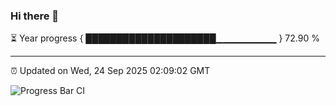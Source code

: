 ### Hi there 👋

⏳ Year progress { █████████████████████▁▁▁▁▁▁▁▁▁ } 72.90 %

---

⏰ Updated on Wed, 24 Sep 2025 02:09:02 GMT

![Progress Bar CI](https://github.com/IshwaranRudhara/GIT-ACTION/workflows/Progress%20Bar%20CI/badge.svg)
